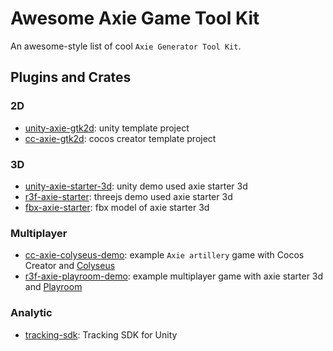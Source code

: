 # Awesome Axie Game Tool Kit

An awesome-style list of cool `Axie Generator Tool Kit`. 

## Plugins and Crates

### 2D
* [unity-axie-gtk2d](https://github.com/axieinfinity/unity-axie-gtk2d): unity template project
* [cc-axie-gtk2d](https://github.com/axieinfinity/cc-axie-gtk2d): cocos creator template project

### 3D
* [unity-axie-starter-3d](https://github.com/axieinfinity/unity-axie-starter-3d-demo): unity demo used axie starter 3d
* [r3f-axie-starter](https://github.com/axieinfinity/r3f-axie-starter): threejs demo used axie starter 3d
* [fbx-axie-starter](https://github.com/axieinfinity/axie-starter-3d-assets): fbx model of axie starter 3d

### Multiplayer
* [cc-axie-colyseus-demo](https://github.com/axieinfinity/cc-axie-colyseus-demo): example `Axie artillery` game with Cocos Creator and [Colyseus](https://colyseus.io/)
* [r3f-axie-playroom-demo](https://codesandbox.io/p/sandbox/axie-starter-playroom-4fkdxd): example multiplayer game with axie starter 3d and [Playroom](https://joinplayroom.com/)

### Analytic
* [tracking-sdk](https://github.com/axieinfinity/unity-axie-tracking): Tracking SDK for Unity
